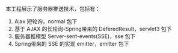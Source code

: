 
本工程展示了服务器推送技术，包括有：

1. Ajax 短轮询，normal 包下
2. 基于 AJAX 的长轮询-Spring带来的 DeferedResult，servlet3 包下
3. 服务器推模型 Server-sent-events(SSE)，sse 包下
4. Spring带来的 SSE 的实现 emitter，emitter 包下
